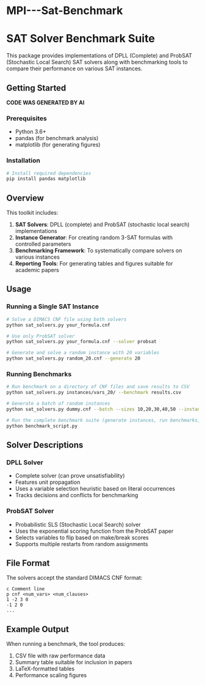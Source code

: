 # MPI---Sat-Benchmark
# SAT Solver Benchmark Suite

This package provides implementations of DPLL (Complete) and ProbSAT (Stochastic Local Search) SAT solvers along with benchmarking tools to compare their performance on various SAT instances.

## Getting Started

**CODE WAS GENERATED BY AI**

### Prerequisites
- Python 3.6+
- pandas (for benchmark analysis)
- matplotlib (for generating figures)

### Installation
```bash
# Install required dependencies
pip install pandas matplotlib
```

## Overview

This toolkit includes:

1. **SAT Solvers**: DPLL (complete) and ProbSAT (stochastic local search) implementations
2. **Instance Generator**: For creating random 3-SAT formulas with controlled parameters
3. **Benchmarking Framework**: To systematically compare solvers on various instances
4. **Reporting Tools**: For generating tables and figures suitable for academic papers

## Usage

### Running a Single SAT Instance

```bash
# Solve a DIMACS CNF file using both solvers
python sat_solvers.py your_formula.cnf

# Use only ProbSAT solver
python sat_solvers.py your_formula.cnf --solver probsat

# Generate and solve a random instance with 20 variables
python sat_solvers.py random_20.cnf --generate 20
```

### Running Benchmarks

```bash
# Run benchmark on a directory of CNF files and save results to CSV
python sat_solvers.py instances/vars_20/ --benchmark results.csv

# Generate a batch of random instances
python sat_solvers.py dummy.cnf --batch --sizes 10,20,30,40,50 --instances 5

# Run the complete benchmark suite (generate instances, run benchmarks, create tables)
python benchmark_script.py
```

## Solver Descriptions

### DPLL Solver
- Complete solver (can prove unsatisfiability)
- Features unit propagation
- Uses a variable selection heuristic based on literal occurrences
- Tracks decisions and conflicts for benchmarking

### ProbSAT Solver
- Probabilistic SLS (Stochastic Local Search) solver
- Uses the exponential scoring function from the ProbSAT paper
- Selects variables to flip based on make/break scores
- Supports multiple restarts from random assignments

## File Format

The solvers accept the standard DIMACS CNF format:

```
c Comment line
p cnf <num_vars> <num_clauses>
1 -2 3 0
-1 2 0
...
```

## Example Output

When running a benchmark, the tool produces:

1. CSV file with raw performance data
2. Summary table suitable for inclusion in papers
3. LaTeX-formatted tables
4. Performance scaling figures


